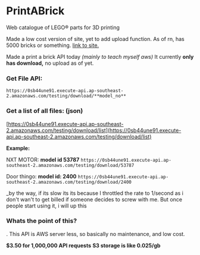 # PrintABrick
Web catalogue of LEGO® parts for 3D printing

Made a  low cost version of site, yet to add upload function.
As of rn, has 5000 bricks or something.
[link to site.](https://printabrick.000webhostapp.com/)

Made a print a brick API today _(mainly to teach myself aws)_
It currently **only has download,** no upload as of yet.
### Get File API:
`https://0sb44une91.execute-api.ap-southeast-2.amazonaws.com/testing/download/**model_no**`
### Get a list of all files: (json)
[https://0sb44une91.execute-api.ap-southeast-2.amazonaws.com/testing/download/list](https://0sb44une91.execute-api.ap-southeast-2.amazonaws.com/testing/download/list)

**Example:**

NXT MOTOR: **model id 53787**
`https://0sb44une91.execute-api.ap-southeast-2.amazonaws.com/testing/download/53787`

Door thingo: **model id: 2400**
`https://0sb44une91.execute-api.ap-southeast-2.amazonaws.com/testing/download/2400`

_by the way, if its slow its its because I throttled the rate to 1/second as i don't wan't to get billed if someone decides to screw with me. But once people start using it, i will up this
### Whats the point of this?
.
This API is AWS server less, so basically no maintenance, and low cost. 

**$3.50 for 1,000,000 API requests**
**S3 storage is like 0.025/gb**


